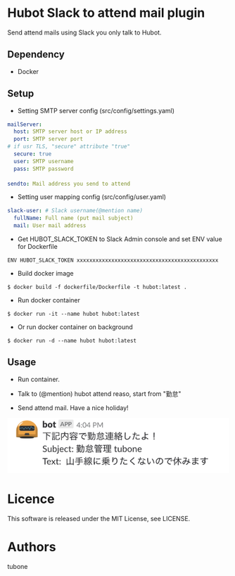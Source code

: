 # Hubot Slack to attend mail plugin
Send attend mails using Slack you only talk to Hubot.

## Dependency

* Docker

## Setup

* Setting SMTP server config (src/config/settings.yaml)

```yaml
mailServer:
  host: SMTP server host or IP address
  port: SMTP server port
# if usr TLS, "secure" attribute "true"
  secure: true
  user: SMTP username
  pass: SMTP password

sendto: Mail address you send to attend
```

* Setting user mapping config (src/config/user.yaml)

```yaml
slack-user: # Slack username(@mention name)
  fullName: Full name (put mail subject)
  mail: User mail address
```

* Get HUBOT_SLACK_TOKEN to Slack Admin console and set ENV value for Dockerfile 

```
ENV HUBOT_SLACK_TOKEN xxxxxxxxxxxxxxxxxxxxxxxxxxxxxxxxxxxxxxxxxxxxx
```

* Build docker image

```
$ docker build -f dockerfile/Dockerfile -t hubot:latest . 
```

* Run docker container

```
$ docker run -it --name hubot hubot:latest
```

* Or run docker container on background

```
$ docker run -d --name hubot hubot:latest
```

## Usage

* Run container.

* Talk to (@mention) hubot attend reaso,  start from "勤怠" 

* Send attend mail. Have a nice holiday!

![send_attend](https://raw.githubusercontent.com/tubone24/hubot_attendmail/master/docs/send_attend.png "send attend")

# Licence
This software is released under the MIT License, see LICENSE.

# Authors
tubone

